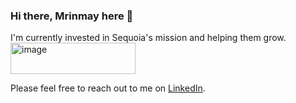 ### Hi there, Mrinmay here 👋

I'm currently invested in Sequoia's mission and helping them grow. <br/>
<img width="200" height="50" alt="image" src="https://github.com/user-attachments/assets/0ff29712-8110-4bb3-a4bf-5ddb7f117d20" /> 

Please feel free to reach out to me on [LinkedIn](https://www.linkedin.com/in/mrinmay-mukherjee).
